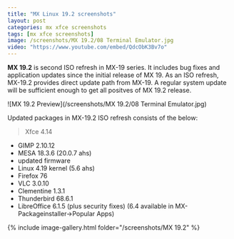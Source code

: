 ```yaml
---
title: "MX Linux 19.2 screenshots"
layout: post
categories: mx xfce screenshots
tags: [mx xfce screenshots]
image: /screenshots/MX 19.2/08 Terminal Emulator.jpg
video: "https://www.youtube.com/embed/QdcObK3Bv7o"
---
```


**MX 19.2** is second ISO refresh in MX-19 series. It includes bug fixes and application updates since the initial release of MX 19. As an ISO refresh, MX-19.2 provides direct update path from MX-19. A regular system update will be sufficient enough to get all positves of MX 19.2 release.

![MX 19.2 Preview](/screenshots/MX 19.2/08 Terminal Emulator.jpg)

Updated packages in MX-19.2 ISO refresh consists of the below:
> Xfce 4.14
- GIMP 2.10.12
- MESA 18.3.6 (20.0.7 ahs)
- updated firmware
- Linux 4.19 kernel (5.6 ahs)
- Firefox 76
- VLC 3.0.10
- Clementine 1.3.1
- Thunderbird 68.6.1
- LibreOffice 6.1.5 (plus security fixes) (6.4 available in MX-Packageinstaller->Popular Apps)


{% include image-gallery.html folder="/screenshots/MX 19.2" %}




